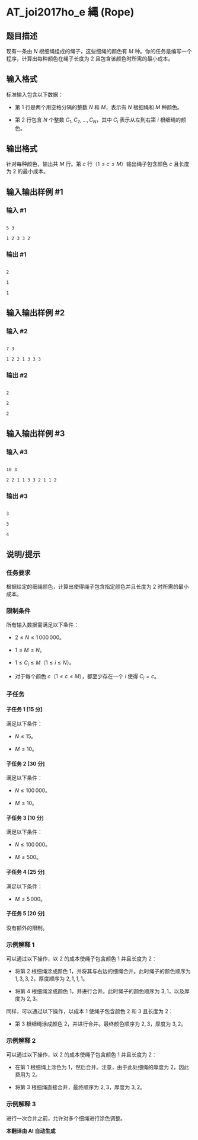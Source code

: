 # AT_joi2017ho_e 縄 (Rope)

## 题目描述

现有一条由 $N$ 根细绳组成的绳子，这些细绳的颜色有 $M$ 种。你的任务是编写一个程序，计算出每种颜色在绳子长度为 $2$ 且包含该颜色时所需的最小成本。

## 输入格式

标准输入包含以下数据：

- 第 1 行是两个用空格分隔的整数 $N$ 和 $M$，表示有 $N$ 根细绳和 $M$ 种颜色。
- 第 2 行包含 $N$ 个整数 $C_1, C_2, \ldots, C_N$，其中 $C_i$ 表示从左到右第 $i$ 根细绳的颜色。

## 输出格式

针对每种颜色，输出共 $M$ 行。第 $c$ 行（$1 \leq c \leq M$）输出绳子包含颜色 $c$ 且长度为 $2$ 的最小成本。

## 输入输出样例 #1

### 输入 #1

```
5 3
1 2 3 3 2
```

### 输出 #1

```
2
1
1
```

## 输入输出样例 #2

### 输入 #2

```
7 3
1 2 2 1 3 3 3
```

### 输出 #2

```
2
2
2
```

## 输入输出样例 #3

### 输入 #3

```
10 3
2 2 1 1 3 3 2 1 1 2
```

### 输出 #3

```
3
3
4
```

## 说明/提示

### 任务要求
根据给定的细绳颜色，计算出使得绳子包含指定颜色并且长度为 $2$ 时所需的最小成本。

### 限制条件
所有输入数据需满足以下条件：

- $2 \leq N \leq 1\,000\,000$。
- $1 \leq M \leq N$。
- $1 \leq C_i \leq M$（$1 \leq i \leq N$）。
- 对于每个颜色 $c$（$1 \leq c \leq M$），都至少存在一个 $i$ 使得 $C_i = c$。

### 子任务

#### 子任务 1 [15 分]
满足以下条件：

- $N \leq 15$。
- $M \leq 10$。

#### 子任务 2 [30 分]
满足以下条件：

- $N \leq 100\,000$。
- $M \leq 10$。

#### 子任务 3 [10 分]
满足以下条件：

- $N \leq 100\,000$。
- $M \leq 500$。

#### 子任务 4 [25 分]
满足以下条件：

- $M \leq 5\,000$。

#### 子任务 5 [20 分]
没有额外的限制。

### 示例解释 1
可以通过以下操作，以 2 的成本使绳子包含颜色 1 并且长度为 2：
- 将第 2 根细绳涂成颜色 1，并将其与右边的细绳合并。此时绳子的颜色顺序为 $1, 3, 3, 2$，厚度顺序为 $2, 1, 1, 1$。
- 将第 4 根细绳涂成颜色 1，并进行合并。此时绳子的颜色顺序为 $3, 1$，以及厚度为 $2, 3$。

同样，可以通过以下操作，以成本 1 使绳子包含颜色 2 和 3 且长度为 2：
- 第 3 根细绳涂成颜色 2，并进行合并。最终颜色顺序为 $2, 3$，厚度为 $3, 2$。

### 示例解释 2
可以通过以下操作，以 2 的成本使绳子包含颜色 1 并且长度为 2：
- 在第 1 根细绳上涂色为 1，然后合并。注意，由于此处细绳的厚度为 2，因此费用为 2。
- 将第 3 根细绳直接合并，最终顺序为 $2, 3$，厚度为 $3, 2$。

### 示例解释 3
进行一次合并之前，允许对多个细绳进行涂色调整。

 **本翻译由 AI 自动生成**